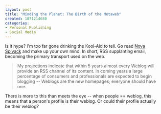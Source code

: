 ```yaml
--- 
layout: post
title: "Minding the Planet: The Birth of the Metaweb"
created: 1071214080
categories: 
- Personal Publishing
- Social Media
---
```

<p>Is it hype? I'm too far gone drinking the Kool-Aid to tell. Go read <a href="http://novaspivack.typepad.com/nova_spivacks_weblog/2003/12/the_birth_of_th.html">Nova Spivack</a> and make up your own mind. In short, RSS supplanting email, becoming the primary transport used on the web.</p>

<blockquote>
My projections indicate that within 5 years almost every Weblog will provide an RSS channel of its content. In coming years a large percentage of consumers and professionals are expected to begin blogging -- Weblogs are the new homepages; everyone should have one.
</blockquote>
<!--break-->
<p>There is more to this than meets the eye -- when people == weblog, this means that a person's profile is their weblog. Or could their profile actually be their weblog?</p>
